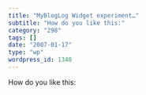 ```yaml
---
title: "MyBlogLog Widget experiment…"
subtitle: "How do you like this:"
category: "298"
tags: []
date: "2007-01-17"
type: "wp"
wordpress_id: 1348
---
```

How do you like this: